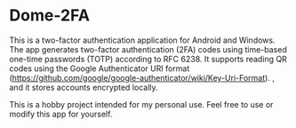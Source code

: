 # Dome-2FA
This is a two-factor authentication application for Android and Windows.
The app generates two-factor authentication (2FA) codes using time-based one-time passwords (TOTP) according to RFC 6238.
It supports reading QR codes using the Google Authenticator URI format (https://github.com/google/google-authenticator/wiki/Key-Uri-Format).
, and it stores accounts encrypted locally.

This is a hobby project intended for my personal use.
Feel free to use or modify this app for yourself. 